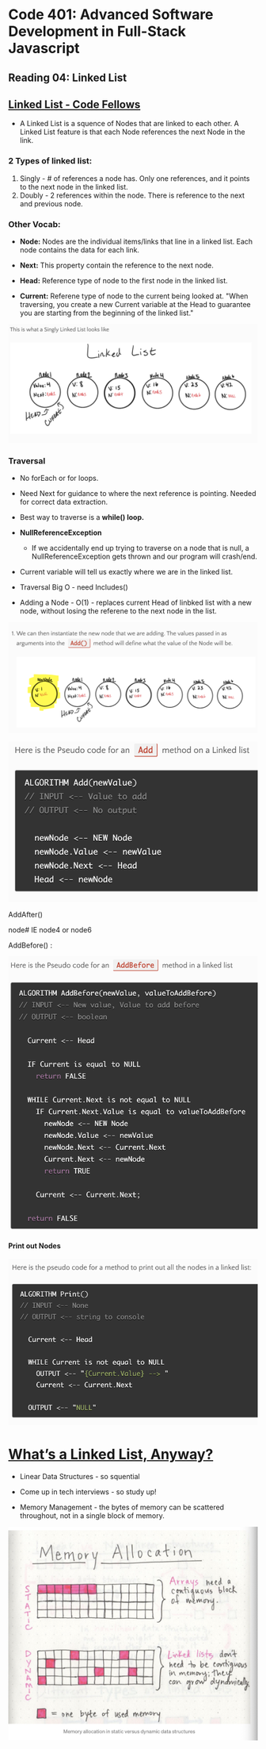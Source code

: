 # Code 401: Advanced Software Development in Full-Stack Javascript

## Reading 04: Linked List

## [Linked List - Code Fellows](https://codefellows.github.io/common_curriculum/data_structures_and_algorithms/Code_401/class-05/resources/singly_linked_list.html)

- A Linked List is a squence of Nodes that are linked to each other. A Linked List feature is that each Node references the next Node in the link.

### 2 Types of linked list:

1. Singly - # of references a node has. Only one references, and it points to the next node in the linked list.
2. Doubly - 2 references within the node. There is reference to the next and previous node.

### Other Vocab:

- **Node:** Nodes are the individual items/links that line in a linked list. Each node contains the data for each link.

- **Next:** This property contain the reference to the next node.

- **Head:** Reference type of node to the first node in the linked list.

- **Current:** Referene type of node to the current being looked at. "When traversing, you create a new Current variable at the Head to guarantee you are starting from the beginning of the linked list."


![](../2021-04-23-08-35-20.png)

### Traversal

- No forEach or for loops.

- Need Next for guidance to where the next reference is pointing. Needed for correct data extraction.

- Best way to traverse is a **while() loop.**

- **NullReferenceException**
  - If we accidentally end up trying to traverse on a node that is null, a NullReferenceException gets thrown and our program will crash/end.

- Current variable will tell us exactly where we are in the linked list.

- Traversal Big O - need Includes()

- Adding a Node - 
    O(1) - replaces current Head of linbked list with a new node, without losing the referene to the next node in the list.

![](../2021-04-23-08-43-13.png)

![](../2021-04-23-08-43-49.png)

AddAfter()

node# IE node4 or node6

AddBefore() :

![](../2021-04-23-08-45-14.png)

#### Print out Nodes

![](../2021-04-23-08-45-52.png)

# [What’s a Linked List, Anyway?](https://medium.com/basecs/whats-a-linked-list-anyway-part-1-d8b7e6508b9d)

 - Linear Data Structures - so squential 

 - Come up in tech 
 interviews - so study up!

 - Memory Management - the bytes of memory can be scattered throughout, not in a single block of memory.

 ![](../2021-04-23-08-51-40.png)
